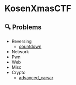 # KosenXmasCTF
## 🔍 Problems
- Reversing
  - [countdown](https://github.com/KosenXmasCTF/countdown)
- Network
- Pwn
- Web
- Misc
- Crypto
  - [advanced_carsar](https://github.com/KosenXmasCTF/advanced_carsar)

